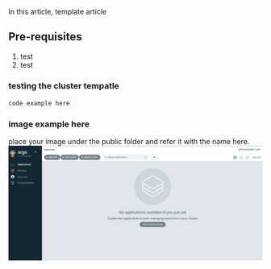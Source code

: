 In this article, template article

## Pre-requisites

1. test
2. test

### testing the cluster tempatle
```bash
code example here
```
### image example here
place your image under the public folder and refer it with the name here.
![argocd](argo-dashboard.png)


